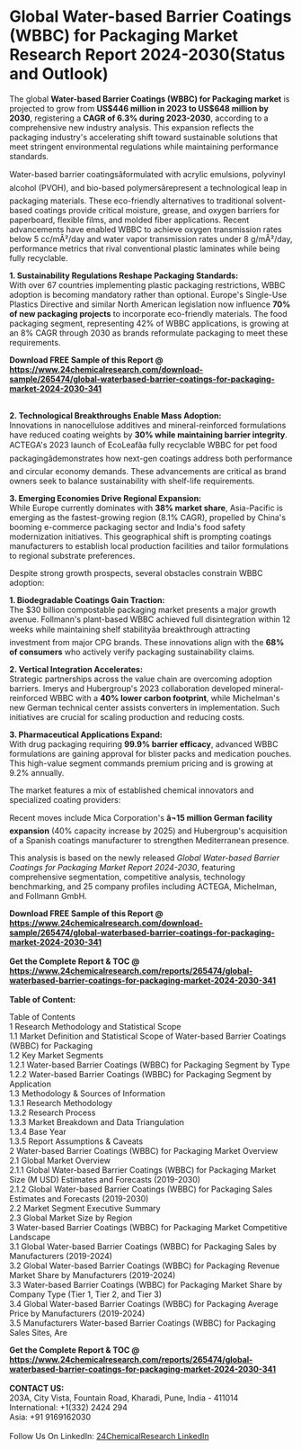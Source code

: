 <h1>Global Water-based Barrier Coatings (WBBC) for Packaging Market Research Report 2024-2030(Status and Outlook)</h1><p>The global <strong>Water-based Barrier Coatings (WBBC) for Packaging market</strong> is projected to grow from <strong>US$446 million in 2023 to US$648 million by 2030</strong>, registering a <strong>CAGR of 6.3% during 2023-2030</strong>, according to a comprehensive new industry analysis. This expansion reflects the packaging industry's accelerating shift toward sustainable solutions that meet stringent environmental regulations while maintaining performance standards.</p><p>Water-based barrier coatingsâformulated with acrylic emulsions, polyvinyl alcohol (PVOH), and bio-based polymersârepresent a technological leap in packaging materials. These eco-friendly alternatives to traditional solvent-based coatings provide critical moisture, grease, and oxygen barriers for paperboard, flexible films, and molded fiber applications. Recent advancements have enabled WBBC to achieve oxygen transmission rates below 5 cc/mÂ²/day and water vapor transmission rates under 8 g/mÂ²/day, performance metrics that rival conventional plastic laminates while being fully recyclable.</p><p><strong>1. Sustainability Regulations Reshape Packaging Standards:</strong><br>
With over 67 countries implementing plastic packaging restrictions, WBBC adoption is becoming mandatory rather than optional. Europe's Single-Use Plastics Directive and similar North American legislation now influence <strong>70% of new packaging projects</strong> to incorporate eco-friendly materials. The food packaging segment, representing 42% of WBBC applications, is growing at an 8% CAGR through 2030 as brands reformulate packaging to meet these requirements.</p><div><b>Download FREE Sample of this Report @ 
            <a href="https://www.24chemicalresearch.com/download-sample/265474/global-waterbased-barrier-coatings-for-packaging-market-2024-2030-341">
            https://www.24chemicalresearch.com/download-sample/265474/global-waterbased-barrier-coatings-for-packaging-market-2024-2030-341</a></b></div><br><p><strong>2. Technological Breakthroughs Enable Mass Adoption:</strong><br>
Innovations in nanocellulose additives and mineral-reinforced formulations have reduced coating weights by <strong>30% while maintaining barrier integrity</strong>. ACTEGA's 2023 launch of EcoLeafâa fully recyclable WBBC for pet food packagingâdemonstrates how next-gen coatings address both performance and circular economy demands. These advancements are critical as brand owners seek to balance sustainability with shelf-life requirements.</p><p><strong>3. Emerging Economies Drive Regional Expansion:</strong><br>
While Europe currently dominates with <strong>38% market share</strong>, Asia-Pacific is emerging as the fastest-growing region (8.1% CAGR), propelled by China's booming e-commerce packaging sector and India's food safety modernization initiatives. This geographical shift is prompting coatings manufacturers to establish local production facilities and tailor formulations to regional substrate preferences.</p><p>Despite strong growth prospects, several obstacles constrain WBBC adoption:</p><p><strong>1. Biodegradable Coatings Gain Traction:</strong><br>
The $30 billion compostable packaging market presents a major growth avenue. Follmann's plant-based WBBC achieved full disintegration within 12 weeks while maintaining shelf stabilityâa breakthrough attracting investment from major CPG brands. These innovations align with the <strong>68% of consumers</strong> who actively verify packaging sustainability claims.</p><p><strong>2. Vertical Integration Accelerates:</strong><br>
Strategic partnerships across the value chain are overcoming adoption barriers. Imerys and Hubergroup's 2023 collaboration developed mineral-reinforced WBBC with a <strong>40% lower carbon footprint</strong>, while Michelman's new German technical center assists converters in implementation. Such initiatives are crucial for scaling production and reducing costs.</p><p><strong>3. Pharmaceutical Applications Expand:</strong><br>
With drug packaging requiring <strong>99.9% barrier efficacy</strong>, advanced WBBC formulations are gaining approval for blister packs and medication pouches. This high-value segment commands premium pricing and is growing at 9.2% annually.</p><p>The market features a mix of established chemical innovators and specialized coating providers:</p><p>Recent moves include Mica Corporation's <strong>â¬15 million German facility expansion</strong> (40% capacity increase by 2025) and Hubergroup's acquisition of a Spanish coatings manufacturer to strengthen Mediterranean presence.</p><p>This analysis is based on the newly released <em>Global Water-based Barrier Coatings for Packaging Market Report 2024-2030</em>, featuring comprehensive segmentation, competitive analysis, technology benchmarking, and 25 company profiles including ACTEGA, Michelman, and Follmann GmbH.</p><div><b>Download FREE Sample of this Report @ 
            <a href="https://www.24chemicalresearch.com/download-sample/265474/global-waterbased-barrier-coatings-for-packaging-market-2024-2030-341">
            https://www.24chemicalresearch.com/download-sample/265474/global-waterbased-barrier-coatings-for-packaging-market-2024-2030-341</a></b></div><br><div><b>Get the Complete Report & TOC @ 
            <a href="https://www.24chemicalresearch.com/reports/265474/global-waterbased-barrier-coatings-for-packaging-market-2024-2030-341">
            https://www.24chemicalresearch.com/reports/265474/global-waterbased-barrier-coatings-for-packaging-market-2024-2030-341</a></b></div><br>
            <b>Table of Content:</b><p>Table of Contents<br />
1 Research Methodology and Statistical Scope<br />
1.1 Market Definition and Statistical Scope of Water-based Barrier Coatings (WBBC) for Packaging<br />
1.2 Key Market Segments<br />
1.2.1 Water-based Barrier Coatings (WBBC) for Packaging Segment by Type<br />
1.2.2 Water-based Barrier Coatings (WBBC) for Packaging Segment by Application<br />
1.3 Methodology & Sources of Information<br />
1.3.1 Research Methodology<br />
1.3.2 Research Process<br />
1.3.3 Market Breakdown and Data Triangulation<br />
1.3.4 Base Year<br />
1.3.5 Report Assumptions & Caveats<br />
2 Water-based Barrier Coatings (WBBC) for Packaging Market Overview<br />
2.1 Global Market Overview<br />
2.1.1 Global Water-based Barrier Coatings (WBBC) for Packaging Market Size (M USD) Estimates and Forecasts (2019-2030)<br />
2.1.2 Global Water-based Barrier Coatings (WBBC) for Packaging Sales Estimates and Forecasts (2019-2030)<br />
2.2 Market Segment Executive Summary<br />
2.3 Global Market Size by Region<br />
3 Water-based Barrier Coatings (WBBC) for Packaging Market Competitive Landscape<br />
3.1 Global Water-based Barrier Coatings (WBBC) for Packaging Sales by Manufacturers (2019-2024)<br />
3.2 Global Water-based Barrier Coatings (WBBC) for Packaging Revenue Market Share by Manufacturers (2019-2024)<br />
3.3 Water-based Barrier Coatings (WBBC) for Packaging Market Share by Company Type (Tier 1, Tier 2, and Tier 3)<br />
3.4 Global Water-based Barrier Coatings (WBBC) for Packaging Average Price by Manufacturers (2019-2024)<br />
3.5 Manufacturers Water-based Barrier Coatings (WBBC) for Packaging Sales Sites, Are</p><div><b>Get the Complete Report & TOC @ 
            <a href="https://www.24chemicalresearch.com/reports/265474/global-waterbased-barrier-coatings-for-packaging-market-2024-2030-341">
            https://www.24chemicalresearch.com/reports/265474/global-waterbased-barrier-coatings-for-packaging-market-2024-2030-341</a></b></div><br><b>CONTACT US:</b><br>
            203A, City Vista, Fountain Road, Kharadi, Pune, India - 411014<br>
            International: +1(332) 2424 294<br>
            Asia: +91 9169162030 <br><br>
            Follow Us On LinkedIn: <a href="https://www.linkedin.com/company/24chemicalresearch/">24ChemicalResearch LinkedIn</a>